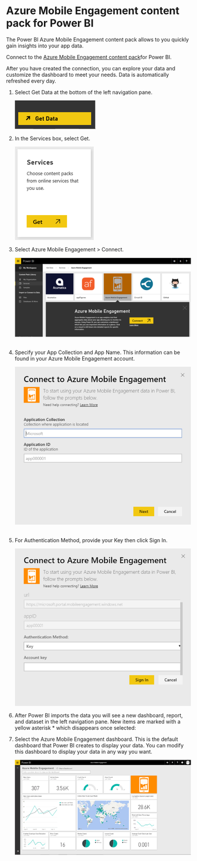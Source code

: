 ﻿<properties 
   pageTitle="Azure Mobile Engagement content pack for Power BI"
   description="Azure Mobile Engagement content pack for Power BI"
   services="powerbi" 
   documentationCenter="" 
   authors="maggiesMSFT" 
   manager="mblythe" 
   editor=""
   tags=""/>
 
<tags
   ms.service="powerbi"
   ms.devlang="NA"
   ms.topic="article"
   ms.tgt_pltfrm="NA"
   ms.workload="powerbi"
   ms.date="09/28/2015"
   ms.author="maggies"/>
# Azure Mobile Engagement content pack for Power&nbsp;BI

The Power BI Azure Mobile Engagement content pack allows to you quickly gain insights into your app data.

Connect to the [Azure Mobile Engagement content pack](https://app.powerbi.com/groups/me/getdata/services/azme)for Power BI.

After you have created the connection, you can explore your data and customize the dashboard to meet your needs. Data is automatically refreshed every day.

1. Select Get Data at the bottom of the left navigation pane.

	![](media/powerbi-content-pack-azure-mobile/getdata.png)

2. In the Services box, select Get.

	![](media/powerbi-content-pack-azure-mobile/Services.PNG)

3. Select Azure Mobile Engagement \> Connect.

	![](media/powerbi-content-pack-azure-mobile/Connect.PNG) 

4. Specify your App Collection and App Name. This information can be found in your Azure Mobile Engagement account.

	![](media/powerbi-content-pack-azure-mobile/Parameters.PNG) 

5. For Authentication Method, provide your Key then click Sign In.

	![](media/powerbi-content-pack-azure-mobile/Creds.PNG)

6. After Power BI imports the data you will see a new dashboard, report, and dataset in the left navigation pane. New items are marked with a yellow asterisk \* which disappears once selected:

7. Select the Azure Mobile Engagement dashboard. This is the default dashboard that Power BI creates to display your data. You can modify this dashboard to display your data in any way you want.

	![](media/powerbi-content-pack-azure-mobile/Dashboard.png)

 

